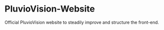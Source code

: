 # PluvioVision-Website

Official PluvioVision website to steadily improve and structure the front-end.

